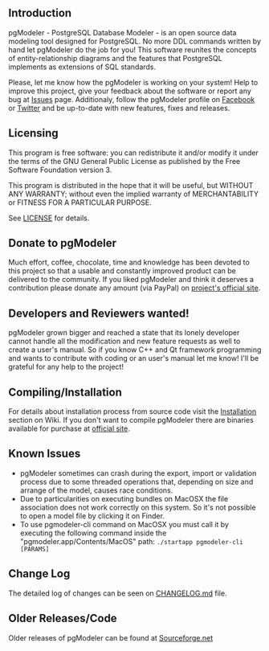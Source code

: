 Introduction
------------

pgModeler - PostgreSQL Database Modeler - is an open source data modeling tool designed for PostgreSQL. No more DDL commands written by hand let pgModeler do the job for you! This software reunites the concepts of entity-relationship diagrams and the features that PostgreSQL implements as extensions of SQL standards.

Please, let me know how the pgModeler is working on your system! Help to improve this project, give your feedback about the software or report any bug at [Issues](https://github.com/pgmodeler/pgmodeler/issues) page. Additionaly, follow the pgModeler profile on [Facebook](https://www.facebook.com/pgmodeler) or [Twitter](https://twitter.com/pgmodeler) and be up-to-date with new features, fixes and releases.

Licensing
---------

This program is free software: you can redistribute it and/or modify it under the terms of the GNU General Public License as published by the Free Software Foundation version 3.

This program is distributed in the hope that it will be useful, but WITHOUT ANY WARRANTY; without even the implied warranty of MERCHANTABILITY or FITNESS FOR A PARTICULAR PURPOSE.

See [LICENSE](https://github.com/pgmodeler/pgmodeler/blob/master/LICENSE) for details.

Donate to pgModeler
-------------------

Much effort, coffee, chocolate, time and knowledge has been devoted to this project so that a usable and constantly improved product can be delivered to the community. If you liked pgModeler and think it deserves a contribution please donate any amount (via PayPal) on [project's official site](http://pgmodeler.com.br).

Developers and Reviewers wanted!
--------------------------------

pgModeler grown bigger and reached a state that its lonely developer cannot handle all the modification and new feature requests as well to create a user's manual. So if you know C++ and Qt framework programming and wants to contribute with coding or an user's manual let me know! I'll be grateful for any help to the project!

Compiling/Installation
----------------------

For details about installation process from source code visit the [Installation](http://www.pgmodeler.com.br/wiki/doku.php?id=installation) section on Wiki. If you don't want to compile pgModeler there are binaries available for purchase at [official site](http://pgmodeler.com.br/purchase.php).

Known Issues
-----------

* pgModeler sometimes can crash during the export, import or validation process due to some threaded operations that, depending on size and arrange of the model, causes race conditions.
* Due to particularities on executing bundles on MacOSX the file association does not work correctly on this system. So it's not possible to open a model file by clicking it on Finder.
* To use pgmodeler-cli command on MacOSX you must call it by executing the following command inside the "pgmodeler.app/Contents/MacOS" path: ```./startapp pgmodeler-cli [PARAMS]```

Change Log
----------

The detailed log of changes can be seen on [CHANGELOG.md](https://github.com/pgmodeler/pgmodeler/blob/master/CHANGELOG.md) file.

Older Releases/Code
-------------------

Older releases of pgModeler can be found at [Sourceforge.net](http://sourceforge.net/projects/pgmodeler)
